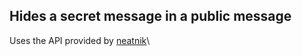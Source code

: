 ## Hides a secret message in a public message
Uses the API provided by [neatnik](https://neatnik.net/steganographr/)\

